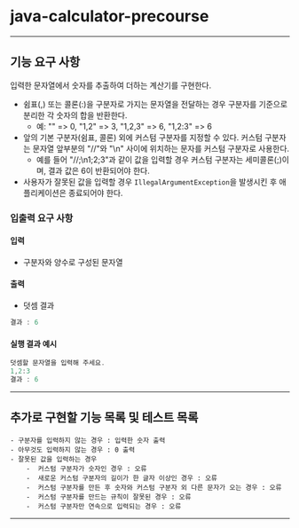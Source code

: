 # java-calculator-precourse

---

## 기능 요구 사항

입력한 문자열에서 숫자를 추출하여 더하는 계산기를 구현한다.

- 쉼표(,) 또는 콜론(:)을 구분자로 가지는 문자열을 전달하는 경우 구분자를 기준으로 분리한 각 숫자의 합을 반환한다.
    - 예: "" => 0, "1,2" => 3, "1,2,3" => 6, "1,2:3" => 6
- 앞의 기본 구분자(쉼표, 콜론) 외에 커스텀 구분자를 지정할 수 있다. 커스텀 구분자는 문자열 앞부분의 "//"와 "\n" 사이에 위치하는 문자를 커스텀 구분자로 사용한다.
    - 예를 들어 "//;\n1;2;3"과 같이 값을 입력할 경우 커스텀 구분자는 세미콜론(;)이며, 결과 값은 6이 반환되어야 한다.
- 사용자가 잘못된 값을 입력할 경우 `IllegalArgumentException`을 발생시킨 후 애플리케이션은 종료되어야 한다.
### 입출력 요구 사항
#### 입력
- 구분자와 양수로 구성된 문자열
#### 출력
- 덧셈 결과
```ada
결과 : 6
```
#### 실행 결과 예시
```ada
덧셈할 문자열을 입력해 주세요.
1,2:3
결과 : 6
```
---
## 추가로 구현할 기능 목록 및 테스트 목록
    - 구분자를 입력하지 않는 경우 : 입력한 숫자 출력
    - 아무것도 입력하지 않는 경우 : 0 출력
    - 잘못된 값을 입력하는 경우
        -  커스텀 구분자가 숫자인 경우 : 오류
        -  새로운 커스텀 구분자의 길이가 한 글자 이상인 경우 : 오류
        -  커스텀 구분자를 만든 후 숫자와 커스텀 구분자 외 다른 문자가 오는 경우 : 오류
        -  커스텀 구분자를 만드는 규칙이 잘못된 경우 : 오류
        -  커스텀 구분자만 연속으로 입력되는 경우 : 오류

---


    